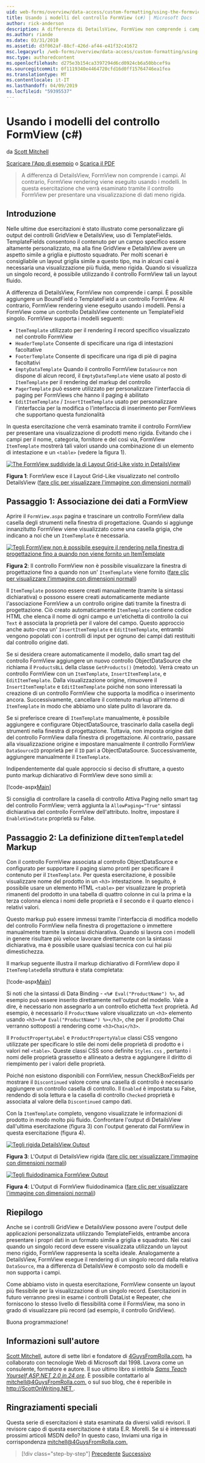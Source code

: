 ```yaml
---
uid: web-forms/overview/data-access/custom-formatting/using-the-formview-s-templates-cs
title: Usando i modelli del controllo FormView (c#) | Microsoft Docs
author: rick-anderson
description: A differenza di DetailsView, FormView non comprende i campi. Al contrario, FormView rendering viene eseguito usando i modelli. In questa esercitazione verrà esaminato utilizzando le F....
ms.author: riande
ms.date: 03/31/2010
ms.assetid: d3f062af-88cf-426d-af44-e41f32c41672
msc.legacyurl: /web-forms/overview/data-access/custom-formatting/using-the-formview-s-templates-cs
msc.type: authoredcontent
ms.openlocfilehash: d275e3b154ca3397294d6cd0924cb6a50bbcef9a
ms.sourcegitcommit: 0f1119340e4464720cfd16d0ff15764746ea1fea
ms.translationtype: MT
ms.contentlocale: it-IT
ms.lasthandoff: 04/09/2019
ms.locfileid: "59395537"
---
```

# <a name="using-the-formviews-templates-c"></a>Usando i modelli del controllo FormView (c#)

da [Scott Mitchell](https://twitter.com/ScottOnWriting)

[Scaricare l'App di esempio](http://download.microsoft.com/download/9/6/9/969e5c94-dfb6-4e47-9570-d6d9e704c3c1/ASPNET_Data_Tutorial_14_CS.exe) o [Scarica il PDF](using-the-formview-s-templates-cs/_static/datatutorial14cs1.pdf)

> A differenza di DetailsView, FormView non comprende i campi. Al contrario, FormView rendering viene eseguito usando i modelli. In questa esercitazione che verrà esaminato tramite il controllo FormView per presentare una visualizzazione di dati meno rigida.


## <a name="introduction"></a>Introduzione

Nelle ultime due esercitazioni è stato illustrato come personalizzare gli output dei controlli GridView e DetailsView, uso di TemplateFields. TemplateFields consentono il contenuto per un campo specifico essere altamente personalizzato, ma alla fine GridView e DetailsView avere un aspetto simile a griglia e piuttosto squadrato. Per molti scenari è consigliabile un layout griglia simile a questo tipo, ma in alcuni casi è necessaria una visualizzazione più fluida, meno rigida. Quando si visualizza un singolo record, è possibile utilizzando il controllo FormView tali un layout fluido.

A differenza di DetailsView, FormView non comprende i campi. È possibile aggiungere un BoundField o TemplateField a un controllo FormView. Al contrario, FormView rendering viene eseguito usando i modelli. Pensi a FormView come un controllo DetailsView contenente un TemplateField singolo. FormView supporta i modelli seguenti:

- `ItemTemplate` utilizzato per il rendering il record specifico visualizzato nel controllo FormView
- `HeaderTemplate` Consente di specificare una riga di intestazioni facoltative
- `FooterTemplate` Consente di specificare una riga di piè di pagina facoltativi
- `EmptyDataTemplate` Quando il controllo FormView `DataSource` non dispone di alcun record, il `EmptyDataTemplate` viene usato al posto di `ItemTemplate` per il rendering del markup del controllo
- `PagerTemplate` può essere utilizzato per personalizzare l'interfaccia di paging per FormViews che hanno il paging è abilitato
- `EditItemTemplate` / `InsertItemTemplate` usato per personalizzare l'interfaccia per la modifica o l'interfaccia di inserimento per FormViews che supportano questa funzionalità

In questa esercitazione che verrà esaminato tramite il controllo FormView per presentare una visualizzazione di prodotti meno rigida. Evitando che i campi per il nome, categoria, fornitore e del così via, FormView `ItemTemplate` mostrerà tali valori usando una combinazione di un elemento di intestazione e un `<table>` (vedere la figura 1).


[![The FormView suddivide la di Layout Grid-Like visto in DetailsView](using-the-formview-s-templates-cs/_static/image2.png)](using-the-formview-s-templates-cs/_static/image1.png)

**Figura 1**: FormView esce il Layout Grid-Like visualizzato nel controllo DetailsView ([fare clic per visualizzare l'immagine con dimensioni normali](using-the-formview-s-templates-cs/_static/image3.png))


## <a name="step-1-binding-the-data-to-the-formview"></a>Passaggio 1: Associazione dei dati a FormView

Aprire il `FormView.aspx` pagina e trascinare un controllo FormView dalla casella degli strumenti nella finestra di progettazione. Quando si aggiunge innanzitutto FormView viene visualizzato come una casella grigia, che indicano a noi che un `ItemTemplate` è necessaria.


[![Tegli FormView non è possibile eseguire il rendering nella finestra di progettazione fino a quando non viene fornito un ItemTemplate](using-the-formview-s-templates-cs/_static/image5.png)](using-the-formview-s-templates-cs/_static/image4.png)

**Figura 2**: Il controllo FormView non è possibile visualizzare la finestra di progettazione fino a quando non un' `ItemTemplate` viene fornito ([fare clic per visualizzare l'immagine con dimensioni normali](using-the-formview-s-templates-cs/_static/image6.png))


Il `ItemTemplate` possono essere creati manualmente (tramite la sintassi dichiarativa) o possono essere creati automaticamente mediante l'associazione FormView a un controllo origine dati tramite la finestra di progettazione. Ciò creato automaticamente `ItemTemplate` contiene codice HTML che elenca il nome di ogni campo e un'etichetta di controllo la cui `Text` è associata la proprietà per il valore del campo. Questo approccio anche auto-crea un' `InsertItemTemplate` e `EditItemTemplate`, entrambi vengono popolati con i controlli di input per ognuno dei campi dati restituiti dal controllo origine dati.

Se si desidera creare automaticamente il modello, dallo smart tag del controllo FormView aggiungere un nuovo controllo ObjectDataSource che richiama il `ProductsBLL` della classe `GetProducts()` (metodo). Verrà creato un controllo FormView con un `ItemTemplate`, `InsertItemTemplate`, e `EditItemTemplate`. Dalla visualizzazione origine, rimuovere il `InsertItemTemplate` e `EditItemTemplate` poiché non sono interessati la creazione di un controllo FormView che supporta la modifica o inserimento ancora. Successivamente, cancellare il contenuto markup all'interno di `ItemTemplate` in modo che abbiamo uno slate pulito di lavorare da.

Se si preferisce creare di `ItemTemplate` manualmente, è possibile aggiungere e configurare ObjectDataSource, trascinarlo dalla casella degli strumenti nella finestra di progettazione. Tuttavia, non imposta origine dati del controllo FormView dalla finestra di progettazione. Al contrario, passare alla visualizzazione origine e impostare manualmente il controllo FormView `DataSourceID` proprietà per il `ID` pari a ObjectDataSource. Successivamente, aggiungere manualmente il `ItemTemplate`.

Indipendentemente dal quale approccio si deciso di sfruttare, a questo punto markup dichiarativo di FormView deve sono simili a:


[!code-aspx[Main](using-the-formview-s-templates-cs/samples/sample1.aspx)]

Si consiglia di controllare la casella di controllo Attiva Paging nello smart tag del controllo FormView; verrà aggiunta la `AllowPaging="True"` sintassi dichiarativa del controllo FormView dell'attributo. Inoltre, impostare il `EnableViewState` proprietà su False.

## <a name="step-2-defining-theitemtemplates-markup"></a>Passaggio 2: La definizione di`ItemTemplate`del Markup

Con il controllo FormView associata al controllo ObjectDataSource e configurato per supportare il paging siamo pronti per specificare il contenuto per il `ItemTemplate`. Per questa esercitazione, è possibile visualizzare nome del prodotto in un `<h3>` intestazione. In seguito, è possibile usare un elemento HTML `<table>` per visualizzare le proprietà rimanenti del prodotto in una tabella di quattro colonne in cui la prima e la terza colonna elenca i nomi delle proprietà e il secondo e il quarto elenco i relativi valori.

Questo markup può essere immessi tramite l'interfaccia di modifica modello del controllo FormView nella finestra di progettazione o immettere manualmente tramite la sintassi dichiarativa. Quando si lavora con i modelli in genere risultare più veloce lavorare direttamente con la sintassi dichiarativa, ma è possibile usare qualsiasi tecnica con cui hai più dimestichezza.

Il markup seguente illustra il markup dichiarativo di FormView dopo il `ItemTemplate`della struttura è stata completata:


[!code-aspx[Main](using-the-formview-s-templates-cs/samples/sample2.aspx)]

Si noti che la sintassi di Data Binding - `<%# Eval("ProductName") %>`, ad esempio può essere inserito direttamente nell'output del modello. Vale a dire, è necessario non assegnarlo a un controllo etichetta `Text` proprietà. Ad esempio, è necessario il `ProductName` valore visualizzato un `<h3>` elemento usando `<h3><%# Eval("ProductName") %></h3>`, che per il prodotto Chai verranno sottoposti a rendering come `<h3>Chai</h3>`.

Il `ProductPropertyLabel` e `ProductPropertyValue` classi CSS vengono utilizzate per specificare lo stile dei nomi delle proprietà di prodotto e i valori nel `<table>`. Queste classi CSS sono definite `Styles.css` , pertanto i nomi delle proprietà grassetto e allineato a destra e aggiungere il diritto di riempimento per i valori delle proprietà.

Poiché non esistono disponibili con FormView, nessun CheckBoxFields per mostrare il `Discontinued` valore come una casella di controllo è necessario aggiungere un controllo casella di controllo. Il `Enabled` è impostata su False, rendendo di sola lettura e la casella di controllo `Checked` proprietà è associata al valore della `Discontinued` campo dati.

Con la `ItemTemplate` completo, vengono visualizzate le informazioni di prodotto in modo molto più fluido. Confrontare l'output di DetailsView dall'ultima esercitazione (figura 3) con l'output generato dal FormView in questa esercitazione (figura 4).


[![Tegli rigida DetailsView Output](using-the-formview-s-templates-cs/_static/image8.png)](using-the-formview-s-templates-cs/_static/image7.png)

**Figura 3**: L'Output di DetailsView rigida ([fare clic per visualizzare l'immagine con dimensioni normali](using-the-formview-s-templates-cs/_static/image9.png))


[![Tegli fluidodinamica FormView Output](using-the-formview-s-templates-cs/_static/image11.png)](using-the-formview-s-templates-cs/_static/image10.png)

**Figura 4**: L'Output di FormView fluidodinamica ([fare clic per visualizzare l'immagine con dimensioni normali](using-the-formview-s-templates-cs/_static/image12.png))


## <a name="summary"></a>Riepilogo

Anche se i controlli GridView e DetailsView possono avere l'output delle applicazioni personalizzata utilizzando TemplateFields, entrambe ancora presentare i propri dati in un formato simile a griglia e squadrato. Nei casi quando un singolo record deve essere visualizzata utilizzando un layout meno rigido, FormView rappresenta la scelta ideale. Analogamente a DetailsView, FormView esegue il rendering di un singolo record dalla relativa `DataSource`, ma a differenza di DetailsView è composto solo da modelli e non supporta i campi.

Come abbiamo visto in questa esercitazione, FormView consente un layout più flessibile per la visualizzazione di un singolo record. Esercitazioni in futuro verranno presi in esame i controlli DataList e Repeater, che forniscono lo stesso livello di flessibilità come il FormsView, ma sono in grado di visualizzare più record (ad esempio, il controllo GridView).

Buona programmazione!

## <a name="about-the-author"></a>Informazioni sull'autore

[Scott Mitchell](http://www.4guysfromrolla.com/ScottMitchell.shtml), autore di sette libri e fondatore di [4GuysFromRolla.com](http://www.4guysfromrolla.com), ha collaborato con tecnologie Web di Microsoft dal 1998. Lavora come un consulente, formatore e autore. Il suo ultimo libro si intitola [ *Sams Teach Yourself ASP.NET 2.0 in 24 ore*](https://www.amazon.com/exec/obidos/ASIN/0672327384/4guysfromrollaco). È possibile contattarlo al [ mitchell@4GuysFromRolla.com.](mailto:mitchell@4GuysFromRolla.com) o sul suo blog, che è reperibile in [ http://ScottOnWriting.NET ](http://ScottOnWriting.NET).

## <a name="special-thanks-to"></a>Ringraziamenti speciali

Questa serie di esercitazioni è stata esaminata da diversi validi revisori. Il revisore capo di questa esercitazione è stata E.R. Morelli. Se si è interessati prossimi articoli MSDN dello? In questo caso, Inviami una riga in corrispondenza [ mitchell@4GuysFromRolla.com.](mailto:mitchell@4GuysFromRolla.com)

> [!div class="step-by-step"]
> [Precedente](using-templatefields-in-the-detailsview-control-cs.md)
> [Successivo](displaying-summary-information-in-the-gridview-s-footer-cs.md)
